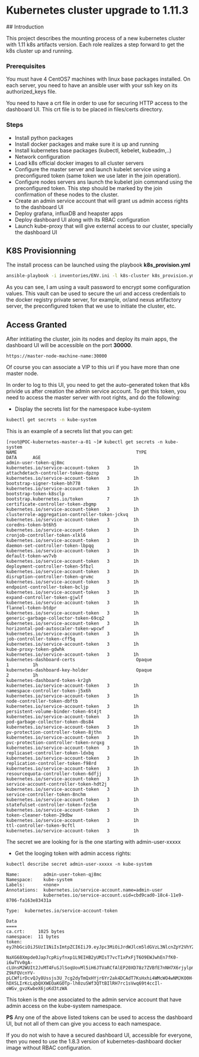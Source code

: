 # Kubernetes cluster upgrade to 1.11.3

## Introduction

This project describes the mounting process of a new kubernetes cluster with 1.11 k8s artifacts version.
Each role realizes a step forward to get the k8s cluster up and running.

### Prerequisites

You must have 4 CentOS7 machines with linux base packages installed.
On each server, you need to have an ansible user with your ssh key on its authorized_keys file.

You need to have a crt file in order to use for securing HTTP access to the dashboard UI.
This crt file is to be placed in files/certs directory.

### Steps

* Install python packages
* Install docker packages and make sure it is up and running
* Install kubernetes base packages (kubectl, kebelet, kubeadm,..)
* Network configuration
* Load k8s official docker images to all cluster servers
* Configure the master server and launch kubelet service using a preconfigured token (same token we use later in the join operation).
* Configure nodes servers ans launch the kubelet join command using the preconfigured token. This step should be marked by the join confirmation of these nodes to the cluster.
* Create an admin service account that will grant us admin access rights to the dashboard UI
* Deploy grafana, influxDB and heapster apps
* Deploy dashboard UI along with its RBAC configuration
* Launch kube-proxy that will give external access to our cluster, specially the dashboard UI

## K8S Provisionning

The install process can be launched using the playbook **k8s_provision.yml**

```sh
ansible-playbook -i inventories/ENV.ini -l k8s-cluster k8s_provision.yml --vault-password-file /path/to/vault/password/file
```

As you can see, I am using a vault password to encrypt some configuration values. This vault can be used to secure the uri and access credentials to
the docker registry private server, for example, or/and nexus artifactory server, the preconfigured token that we use to initiate the cluster, etc.

## Access Granted

After intitiating the cluster, join its nodes and deploy its main apps, the dashboard UI will be accessible on the port **30000**.

```ssh
https://master-node-machine-name:30000
```

Of course you can associate a VIP to this uri if you have more than one master node.

In order to log to this UI, you need to get the auto-generated token that k8s privide us after creation the admin service account.
To get this token, you need to access the master server with root rights, and do the following:

* Display the secrets list for the namespace kube-system

```sh
kubectl get secrets -n kube-system
```
This is an example of a secrets list that you can get:

```
[root@POC-kubernetes-master-a-01 ~]# kubectl get secrets -n kube-system
NAME                                             TYPE                                  DATA      AGE
admin-user-token-qj8mc                           kubernetes.io/service-account-token   3         1h
attachdetach-controller-token-dpznp              kubernetes.io/service-account-token   3         1h
bootstrap-signer-token-bh778                     kubernetes.io/service-account-token   3         1h
bootstrap-token-k8sclp                           bootstrap.kubernetes.io/token         7         1h
certificate-controller-token-zbgmp               kubernetes.io/service-account-token   3         1h
clusterrole-aggregation-controller-token-jckvq   kubernetes.io/service-account-token   3         1h
coredns-token-bt6h5                              kubernetes.io/service-account-token   3         1h
cronjob-controller-token-xlkl6                   kubernetes.io/service-account-token   3         1h
daemon-set-controller-token-lbpqq                kubernetes.io/service-account-token   3         1h
default-token-wv7vb                              kubernetes.io/service-account-token   3         1h
deployment-controller-token-5fbzl                kubernetes.io/service-account-token   3         1h
disruption-controller-token-qrvmc                kubernetes.io/service-account-token   3         1h
endpoint-controller-token-bcljp                  kubernetes.io/service-account-token   3         1h
expand-controller-token-gjwlf                    kubernetes.io/service-account-token   3         1h
flannel-token-btdpr                              kubernetes.io/service-account-token   3         1h
generic-garbage-collector-token-69cq2            kubernetes.io/service-account-token   3         1h
horizontal-pod-autoscaler-token-wpcwf            kubernetes.io/service-account-token   3         1h
job-controller-token-cff5q                       kubernetes.io/service-account-token   3         1h
kube-proxy-token-gdwhk                           kubernetes.io/service-account-token   3         1h
kubernetes-dashboard-certs                       Opaque                                1         1h
kubernetes-dashboard-key-holder                  Opaque                                2         1h
kubernetes-dashboard-token-kr2gh                 kubernetes.io/service-account-token   3         1h
namespace-controller-token-j5x6h                 kubernetes.io/service-account-token   3         1h
node-controller-token-dbftb                      kubernetes.io/service-account-token   3         1h
persistent-volume-binder-token-6t4jt             kubernetes.io/service-account-token   3         1h
pod-garbage-collector-token-dbs84                kubernetes.io/service-account-token   3         1h
pv-protection-controller-token-8jthn             kubernetes.io/service-account-token   3         1h
pvc-protection-controller-token-nrqxg            kubernetes.io/service-account-token   3         1h
replicaset-controller-token-ldxbq                kubernetes.io/service-account-token   3         1h
replication-controller-token-f98rd               kubernetes.io/service-account-token   3         1h
resourcequota-controller-token-6dfjj             kubernetes.io/service-account-token   3         1h
service-account-controller-token-hdt2j           kubernetes.io/service-account-token   3         1h
service-controller-token-8nchm                   kubernetes.io/service-account-token   3         1h
statefulset-controller-token-fzc5m               kubernetes.io/service-account-token   3         1h
token-cleaner-token-29dbw                        kubernetes.io/service-account-token   3         1h
ttl-controller-token-9cftl                       kubernetes.io/service-account-token   3         1h
```
The secret we are looking for is the one starting with admin-user-xxxxx

* Get the looging token with admin access rights:

```ssh
kubectl describe secret admin-user-xxxxx -n kube-system
```
```
Name:         admin-user-token-qj8mc
Namespace:    kube-system
Labels:       <none>
Annotations:  kubernetes.io/service-account.name=admin-user
              kubernetes.io/service-account.uid=cbd9cad0-18c4-11e9-8706-fa163e83431a

Type:  kubernetes.io/service-account-token

Data
====
ca.crt:     1025 bytes
namespace:  11 bytes
token:      eyJhbGciOiJSUzI1NiIsImtpZCI6IiJ9.eyJpc3MiOiJrdWJlcm5ldGVzL3NlcnZpY2VhY2NvdW50Iiwia3ViZXJuZXRlcy5pby9zZXJ2aWNlYWNjb3VudC9uYW1lc3BhY2UiOiJrdWJlLXN5c3RlbSIsImt1YmVybmV0ZXMuaW8vc2VydmljZWFjY291bnQvc2VjcmV0Lm5hbWUiOiJhZG1pbi11c2VyLXRva2VuLXFqOG1jIiwia3ViZXJuZXRlcy5pby9zZXJ2aWNlYWNjb3VudC9zZXJ2aWNlLWFjY291bnQubmFtZSI6ImFkbWluLXVzZXIiLCJrdWJlcm5ldGVzLmlvL3NlcnZpY2VhY2NvdW50L3NlcnZpY2UtYWNjb3VudC51aWQiOiJjYmQ5Y2FkMC0xOGM0LTExZTktODcwNi1mYTE2M2U4MzQzMWEiLCJzdWIiOiJzeXN0ZW06c2VydmljZWFjY291bnQ6a3ViZS1zeXN0ZW06YWRtaW4tdXNlciJ9
            NaXG68Xmpde0Jap7cpRiyfnxp1L9EIHB2yUMIsT7vcT1xPxFjT6O9EWJwhEn7fK0-i6wTVv0gA-cLUnsM2WUIt2JvMT4FuSJlSoqUovMl5iH6JTVaRCfAlEP20XD78z7ZVBfE7nNH7X6rjylpmwjX96KbVEEjY3V8geDdOqs7sRc_63qM-Z9kFQVcnYV-pLCWfirDcvQJy8Ussjs3U_7cg2dyTmQxHYjr6Yr2ak4DCAdT7KsHxhi4WMcWO4wNMJKO0H-hDXSLIrKcLqbQXXWEOaKGOTp-lh0zuSWf3QTtBIlRH7rc1sVwq69t4ccIl-oWGv_gvzKwbeX6joKd3tzWA
```

This token is the one associated to the admin service account that have admin access on the kube-system namespace.

**PS** Any one of the above listed tokens can be used to access the dashboard UI, but not all of them can give you access to each namespace.

If you do not wish to have a secured dashboard UI, accessible for everyone, then you need to use the 1.8.3 version of kubernetes-dashboard docker image without RBAC configuration.